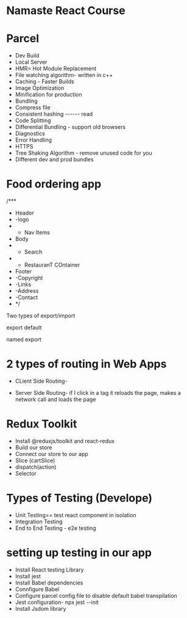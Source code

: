 # Namaste React Course

# Parcel

- Dev Build
- Local Server
- HMR= Hot Module Replacement
- File watching algorithm- written in c++
- Caching - Faster Builds
- Image Optimization
- Minification for production
- Bundling
- Compress file
- Consistent hashing ------ read
- Code Splitting
- Differential Bundling - support old browsers
- Diagnostics
- Error Handling
- HTTPS
- Tree Shaking Algorithm - remove unused code for you
- Different dev and prod bundles

# Food ordering app

/\*\*\*

- Header
- -logo
- - Nav Items
- Body
- - Search
- - RestauranT COntainer
- Footer
- -Copyright
- -Links
- -Address
- -Contact
- \*/

Two types of export/import

export default

named export

# 2 types of routing in Web Apps

- CLient Side Routing-

- Server Side Routing- if I click in a tag it reloads the page, makes a network call and loads the page

# Redux Toolkit

- Install @reduxjs/toolkit and react-redux
- Build our store
- Connect our store to our app
- Slice (cartSlice)
- dispatch(action)
- Selector

# Types of Testing (Develope)

- Unit Testing== test react component in isolation
- Integration Testing
- End to End Testing - e2e testing

# setting up testing in our app

- Install React testing Library
- Install jest
- Install Babel dependencies
- Connfigure Babel
- Configure parcel config file to disable default babel transpilation
- Jest configuration- npx jest --init
- Install Jsdom library
